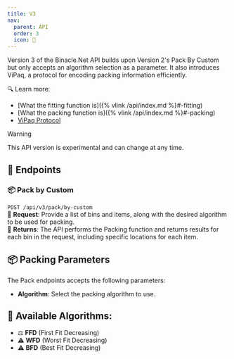 ```yaml
---
title: V3
nav:
  parent: API
  order: 3
  icon: 🧪
---
```


Version 3 of the Binacle.Net API builds upon Version 2's Pack By Custom but only accepts an algorithm selection as a parameter. It also introduces ViPaq, a protocol for encoding packing information efficiently.

🔍 Learn more:
- [What the fitting function is]({% vlink /api/index.md %}#-fitting)
- [What the packing function is]({% vlink /api/index.md %}#-packing)
- [ViPaq Protocol](ViPaq-Protocol)

> [!Warning]
> This API version is experimental and can change at any time.

## 🔌 Endpoints

### 📦 Pack by Custom
`POST /api/v3/pack/by-custom` <br>
📡 **Request**: Provide a list of bins and items, along with the desired algorithm to be used for packing. <br>
📩 **Returns**: The API performs the Packing function and returns results for each bin in the request, including specific locations for each item. <br>

## 📦 Packing Parameters
The Pack endpoints accepts the following parameters:
- **Algorithm**: Select the packing algorithm to use.

## 🧠 Available Algorithms:
- ⚖️ **FFD** (First Fit Decreasing)
- ⚠️ **WFD** (Worst Fit Decreasing)
- ⚠️ **BFD** (Best Fit Decreasing)
